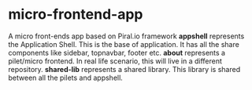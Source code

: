 # micro-frontend-app
A micro front-ends app based on Piral.io framework
<b>appshell</b> represents the Application Shell. This is the base of application. It has all the share components like sidebar, topnavbar, footer etc.
<b>about</b> represents a pilet/micro frontend. In real life scenario, this will live in a different repository.
<b>shared-lib</b> represents a shared library. This library is shared between all the pilets and appshell. 
